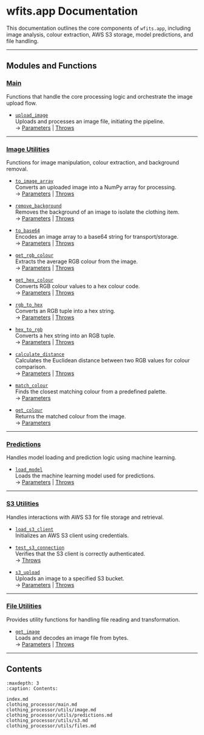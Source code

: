 # wfits.app Documentation

This documentation outlines the core components of `wfits.app`, including image analysis, colour extraction, AWS S3 storage, model predictions, and file handling.

---

## Modules and Functions

### [Main](clothing_processor/main.md)
Functions that handle the core processing logic and orchestrate the image upload flow.

- [`upload_image`](clothing_processor/main.md#upload_image)  
  Uploads and processes an image file, initiating the pipeline.  
  → [Parameters](clothing_processor/main.md#parameters) | [Throws](clothing_processor/main.md#throws)

---

### [Image Utilities](clothing_processor/utils/image.md)  
Functions for image manipulation, colour extraction, and background removal.

- [`to_image_array`](clothing_processor/utils/image.md#to_image_array)  
  Converts an uploaded image into a NumPy array for processing.  
  → [Parameters](clothing_processor/utils/image.md#parameters) | [Throws](clothing_processor/utils/image.md#throws)

- [`remove_background`](clothing_processor/utils/image.md#remove_background)  
  Removes the background of an image to isolate the clothing item.  
  → [Parameters](clothing_processor/utils/image.md#parameters) | [Throws](clothing_processor/utils/image.md#throws)

- [`to_base64`](clothing_processor/utils/image.md#to_base64)  
  Encodes an image array to a base64 string for transport/storage.  
  → [Parameters](clothing_processor/utils/image.md#parameters) | [Throws](clothing_processor/utils/image.md#throws)

- [`get_rgb_colour`](clothing_processor/utils/image.md#get_rgb_colour)  
  Extracts the average RGB colour from the image.  
  → [Parameters](clothing_processor/utils/image.md#parameters) | [Throws](clothing_processor/utils/image.md#throws)

- [`get_hex_colour`](clothing_processor/utils/image.md#get_hex_colour)  
  Converts RGB colour values to a hex colour code.  
  → [Parameters](clothing_processor/utils/image.md#parameters) | [Throws](clothing_processor/utils/image.md#throws)

- [`rgb_to_hex`](clothing_processor/utils/image.md#rgb_to_hex)  
  Converts an RGB tuple into a hex string.  
  → [Parameters](clothing_processor/utils/image.md#parameters) | [Throws](clothing_processor/utils/image.md#throws)

- [`hex_to_rgb`](clothing_processor/utils/image.md#hex_to_rgb)  
  Converts a hex string into an RGB tuple.  
  → [Parameters](clothing_processor/utils/image.md#parameters) | [Throws](clothing_processor/utils/image.md#throws)

- [`calculate_distance`](clothing_processor/utils/image.md#calculate_distance)  
  Calculates the Euclidean distance between two RGB values for colour comparison.  
  → [Parameters](clothing_processor/utils/image.md#parameters) | [Throws](clothing_processor/utils/image.md#throws)

- [`match_colour`](clothing_processor/utils/image.md#match_colour)  
  Finds the closest matching colour from a predefined palette.  
  → [Parameters](clothing_processor/utils/image.md#parameters)

- [`get_colour`](clothing_processor/utils/image.md#get_colour)  
  Returns the matched colour from the image.  
  → [Parameters](clothing_processor/utils/image.md#parameters)

---

### [Predictions](clothing_processor/utils/predictions.md)  
Handles model loading and prediction logic using machine learning.

- [`load_model`](clothing_processor/utils/predictions.md#load_model)  
  Loads the machine learning model used for predictions.  
  → [Parameters](clothing_processor/utils/predictions.md#parameters) | [Throws](clothing_processor/utils/predictions.md#throws)

---

### [S3 Utilities](clothing_processor/utils/s3.md)  
Handles interactions with AWS S3 for file storage and retrieval.

- [`load_s3_client`](clothing_processor/utils/s3.md#load_s3_client)  
  Initializes an AWS S3 client using credentials.

- [`test_s3_connection`](clothing_processor/utils/s3.md#test_s3_connection)  
  Verifies that the S3 client is correctly authenticated.  
  → [Throws](clothing_processor/utils/s3.md#throws)

- [`s3_upload`](clothing_processor/utils/s3.md#s3_upload)  
  Uploads an image to a specified S3 bucket.  
  → [Parameters](clothing_processor/utils/s3.md#parameters) | [Throws](clothing_processor/utils/s3.md#throws)

---

### [File Utilities](clothing_processor/utils/files.md)  
Provides utility functions for handling file reading and transformation.

- [`get_image`](clothing_processor/utils/files.md#get_image)  
  Loads and decodes an image file from bytes.  
  → [Parameters](clothing_processor/utils/files.md#parameters) | [Throws](clothing_processor/utils/files.md#throws)

---

## Contents

```{toctree}
:maxdepth: 3
:caption: Contents:

index.md
clothing_processor/main.md
clothing_processor/utils/image.md
clothing_processor/utils/predictions.md
clothing_processor/utils/s3.md
clothing_processor/utils/files.md
